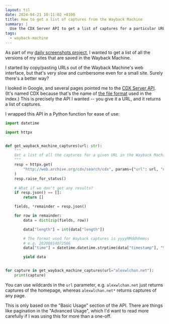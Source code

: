 ```yaml
---
layout: til
date: 2024-04-21 10:11:02 +0100
title: How to get a list of captures from the Wayback Machine
summary: |
  Use the CDX Server API to get a list of captures for a particular URL.
tags:
  - wayback-machine
---
```

As part of my [daily screenshots project][daily_screenshots], I wanted to get a list of all the versions of my sites that are saved in the Wayback Machine.

I started by copy/pasting URLs out of the Wayback Machine's web interface, but that's very slow and cumbersome even for a small site.
Surely there's a better way?

I looked in Google, and several pages pointed me to the [CDX Server API][api].
(It's named CDX because that's the name of [the file format][cdx] used in the index.)
This is precisely the API I wanted -- you give it a URL, and it returns a list of captures.

I wrapped this API in a Python function for ease of use:

```python
import datetime

import httpx


def get_wayback_machine_captures(url: str):
    """
    Get a list of all the captures for a given URL in the Wayback Machine.
    """
    resp = httpx.get(
        "http://web.archive.org/cdx/search/cdx", params={"url": url, "output": "json"}
    )
    resp.raise_for_status()
    
    # What if we don't get any results?
    if resp.json() == []:
        return []

    fields, *remainder = resp.json()

    for row in remainder:
        data = dict(zip(fields, row))

        data["length"] = int(data["length"])

        # The format used for Wayback captures is yyyyMMddhhmmss
        # e.g. 20200814072506
        data["time"] = datetime.datetime.strptime(data["timestamp"], "%Y%m%d%H%M%S")

        yield data


for capture in get_wayback_machine_captures(url="alexwlchan.net"):
    print(capture)
```

You can use wildcards in the `url` parameter, e.g. `alexwlchan.net` just returns captures of the homepage, whereas `alexwlchan.net*` returns captures of any page.

This is only based on the "Basic Usage" section of the API.
There are things like pagination in the "Advanced Usage", which I'd want to read more carefully if I was using this for more than a one-off.

[daily_screenshots]: https://github.com/alexwlchan/daily-screenshots
[api]: https://archive.org/developers/wayback-cdx-server.html
[cdx]: https://archive.org/web/researcher/cdx_file_format.php
